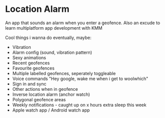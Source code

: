 # Location Alarm

An app that sounds an alarm when you enter a geofence.
Also an excude to learn multiplatform app development with KMM

Cool things i wanna do eventually, maybe:

- Vibration
- Alarm config (sound, vibration pattern)
- Sexy animations
- Recent geofences
- Favourite geofences
- Multiple labelled geofences, seperately toggleable
- Voice commands "Hey google, wake me when i get to woolwhich"
- Sign in and sync
- Other actions when in geofence
- Inverse location alarm (anchor watch)
- Polygonal geofence areas
- Weekly notifications - caught up on x hours extra sleep this week
- Apple watch app / Android watch app